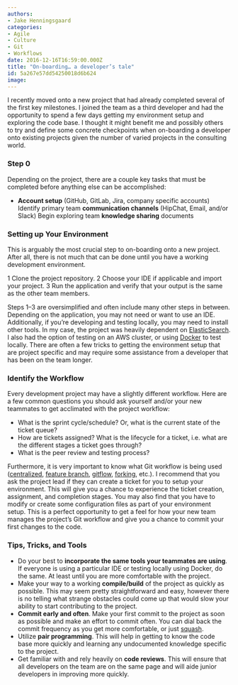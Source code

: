 ```yaml
---
authors:
- Jake Henningsgaard
categories:
- Agile
- Culture
- Git
- Workflows
date: 2016-12-16T16:59:00.000Z
title: "On-boarding… a developer’s tale"
id: 5a267e57dd54250018d6b624
image: 
---
```


I recently moved onto a new project that had already completed several of the first key milestones. I joined the team as a third developer and had the opportunity to spend a few days getting my environment setup and exploring the code base. I thought it might benefit me and possibly others to try and define some concrete checkpoints when on-boarding a developer onto existing projects given the number of varied projects in the consulting world.

### Step 0
Depending on the project, there are a couple key tasks that must be completed before anything else can be accomplished:

* **Account setup** (GitHub, GitLab, Jira, company specific accounts)
Identify primary team **communication channels** (HipChat, Email, and/or Slack)
Begin exploring team **knowledge sharing** documents

### Setting up Your Environment

This is arguably the most crucial step to on-boarding onto a new project. After all, there is not much that can be done until you have a working development environment.

1 Clone the project repository.
2 Choose your IDE if applicable and import your project.
3 Run the application and verify that your output is the same as the other team members.

Steps 1–3 are oversimplified and often include many other steps in between. Depending on the application, you may not need or want to use an IDE. Additionally, if you’re developing and testing locally, you may need to install other tools. In my case, the project was heavily dependent on [ElasticSearch](https://www.elastic.co/products/elasticsearch). I also had the option of testing on an AWS cluster, or using [Docker](https://www.docker.com/) to test locally. There are often a few tricks to getting the environment setup that are project specific and may require some assistance from a developer that has been on the team longer.

### Identify the Workflow
Every development project may have a slightly different workflow. Here are a few common questions you should ask yourself and/or your new teammates to get acclimated with the project workflow:

* What is the sprint cycle/schedule? Or, what is the current state of the ticket queue?
*  How are tickets assigned?
What is the lifecycle for a ticket, i.e. what are the different stages a ticket goes through?
* What is the peer review and testing process?

Furthermore, it is very important to know what Git workflow is being used ([centralized](https://www.atlassian.com/git/tutorials/comparing-workflows/centralized-workflow), [feature branch](https://www.atlassian.com/git/tutorials/comparing-workflows/feature-branch-workflow/), [gitflow](https://www.atlassian.com/git/tutorials/comparing-workflows/gitflow-workflow/), [forking](https://www.atlassian.com/git/tutorials/comparing-workflows/forking-workflow), etc.). I recommend that you ask the project lead if they can create a ticket for you to setup your environment. This will give you a chance to experience the ticket creation, assignment, and completion stages. You may also find that you have to modify or create some configuration files as part of your environment setup. This is a perfect opportunity to get a feel for how your new team manages the project’s Git workflow and give you a chance to commit your first changes to the code.

### Tips, Tricks, and Tools
* Do your best to **incorporate the same tools your teammates are using**. If everyone is using a particular IDE or testing locally using Docker, do the same. At least until you are more comfortable with the project.
* Make your way to a working **compile/build** of the project as quickly as possible. This may seem pretty straightforward and easy, however there is no telling what strange obstacles could come up that would slow your ability to start contributing to the project.
* **Commit early and often**. Make your first commit to the project as soon as possible and make an effort to commit often. You can dial back the commit frequency as you get more comfortable, or just [squash](https://ariejan.net/2011/07/05/git-squash-your-latests-commits-into-one/).
* Utilize **pair programming**.  This will help in getting to know the code base more quickly and learning any undocumented knowledge specific to the project.
* Get familiar with and rely heavily on **code reviews**.  This will ensure that all developers on the team are on the same page and will aide junior developers in improving more quickly.
